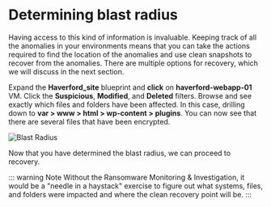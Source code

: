 # Determining blast radius

Having access to this kind of information is invaluable. Keeping track of all the anomalies in your environments means that you can take the actions required to find the location of the anomalies and use clean snapshots to recover from the anomalies. There are multiple options for recovery, which we will discuss in the next section.

Expand the **Haverford_site** blueprint and **click** on **haverford-webapp-01** VM.  Click the **Suspicious**, **Modified**, and **Deleted** filters. Browse and see exactly which files and folders have been affected. In this case, drilling down to **var > www > html > wp-content > plugins**. You can now see that there are several files that have been encrypted.

![Blast Radius](./images/blastradius.gif)

Now that you have determined the blast radius, we can proceed to recovery.

::: warning Note
Without the Ransomware Monitoring & Investigation, it would be a "needle in a haystack" exercise to figure out what systems, files, and folders were impacted and where the clean recovery point will be. 
:::